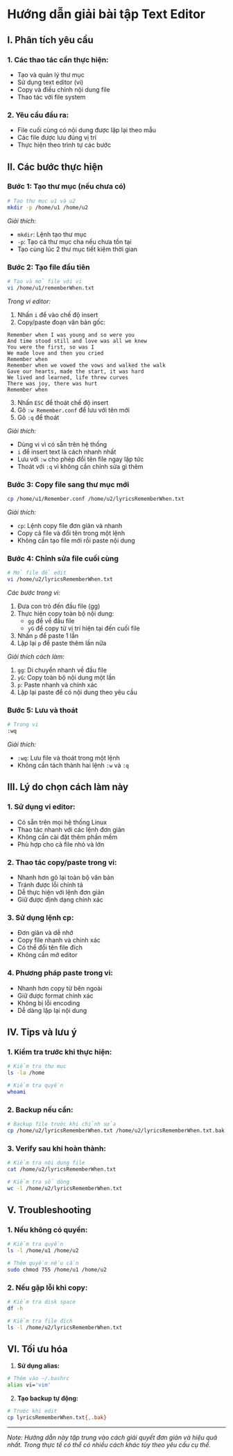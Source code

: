 # Hướng dẫn giải bài tập Text Editor

## I. Phân tích yêu cầu

### 1. Các thao tác cần thực hiện:
- Tạo và quản lý thư mục
- Sử dụng text editor (vi)
- Copy và điều chỉnh nội dung file
- Thao tác với file system

### 2. Yêu cầu đầu ra:
- File cuối cùng có nội dung được lặp lại theo mẫu
- Các file được lưu đúng vị trí
- Thực hiện theo trình tự các bước

## II. Các bước thực hiện

### Bước 1: Tạo thư mục (nếu chưa có)
```bash
# Tạo thư mục u1 và u2
mkdir -p /home/u1 /home/u2
```

*Giải thích:*
- `mkdir`: Lệnh tạo thư mục
- `-p`: Tạo cả thư mục cha nếu chưa tồn tại
- Tạo cùng lúc 2 thư mục tiết kiệm thời gian

### Bước 2: Tạo file đầu tiên
```bash
# Tạo và mở file với vi
vi /home/u1/rememberWhen.txt
```

*Trong vi editor:*
1. Nhấn `i` để vào chế độ insert
2. Copy/paste đoạn văn bản gốc:
```text
Remember when I was young and so were you
And time stood still and love was all we knew
You were the first, so was I
We made love and then you cried
Remember when
Remember when we vowed the vows and walked the walk
Gave our hearts, made the start, it was hard
We lived and learned, life threw curves
There was joy, there was hurt
Remember when
```
3. Nhấn `ESC` để thoát chế độ insert
4. Gõ `:w Remember.conf` để lưu với tên mới
5. Gõ `:q` để thoát

*Giải thích:*
- Dùng vi vì có sẵn trên hệ thống
- `i` để insert text là cách nhanh nhất
- Lưu với `:w` cho phép đổi tên file ngay lập tức
- Thoát với `:q` vì không cần chỉnh sửa gì thêm

### Bước 3: Copy file sang thư mục mới
```bash
cp /home/u1/Remember.conf /home/u2/lyricsRememberWhen.txt
```

*Giải thích:*
- `cp`: Lệnh copy file đơn giản và nhanh
- Copy cả file và đổi tên trong một lệnh
- Không cần tạo file mới rồi paste nội dung

### Bước 4: Chỉnh sửa file cuối cùng

```bash
# Mở file để edit
vi /home/u2/lyricsRememberWhen.txt
```

*Các bước trong vi:*
1. Đưa con trỏ đến đầu file (gg)
2. Thực hiện copy toàn bộ nội dung:
   - `gg` để về đầu file
   - `yG` để copy từ vị trí hiện tại đến cuối file
3. Nhấn `p` để paste 1 lần
4. Lặp lại `p` để paste thêm lần nữa

*Giải thích cách làm:*
1. `gg`: Di chuyển nhanh về đầu file
2. `yG`: Copy toàn bộ nội dung một lần
3. `p`: Paste nhanh và chính xác
4. Lặp lại paste để có nội dung theo yêu cầu

### Bước 5: Lưu và thoát
```bash
# Trong vi
:wq
```

*Giải thích:*
- `:wq`: Lưu file và thoát trong một lệnh
- Không cần tách thành hai lệnh `:w` và `:q`

## III. Lý do chọn cách làm này

### 1. Sử dụng vi editor:
- Có sẵn trên mọi hệ thống Linux
- Thao tác nhanh với các lệnh đơn giản
- Không cần cài đặt thêm phần mềm
- Phù hợp cho cả file nhỏ và lớn

### 2. Thao tác copy/paste trong vi:
- Nhanh hơn gõ lại toàn bộ văn bản
- Tránh được lỗi chính tả
- Dễ thực hiện với lệnh đơn giản
- Giữ được định dạng chính xác

### 3. Sử dụng lệnh cp:
- Đơn giản và dễ nhớ
- Copy file nhanh và chính xác
- Có thể đổi tên file đích
- Không cần mở editor

### 4. Phương pháp paste trong vi:
- Nhanh hơn copy từ bên ngoài
- Giữ được format chính xác
- Không bị lỗi encoding
- Dễ dàng lặp lại nội dung

## IV. Tips và lưu ý

### 1. Kiểm tra trước khi thực hiện:
```bash
# Kiểm tra thư mục
ls -la /home

# Kiểm tra quyền
whoami
```

### 2. Backup nếu cần:
```bash
# Backup file trước khi chỉnh sửa
cp /home/u2/lyricsRememberWhen.txt /home/u2/lyricsRememberWhen.txt.bak
```

### 3. Verify sau khi hoàn thành:
```bash
# Kiểm tra nội dung file
cat /home/u2/lyricsRememberWhen.txt

# Kiểm tra số dòng
wc -l /home/u2/lyricsRememberWhen.txt
```

## V. Troubleshooting

### 1. Nếu không có quyền:
```bash
# Kiểm tra quyền
ls -l /home/u1 /home/u2

# Thêm quyền nếu cần
sudo chmod 755 /home/u1 /home/u2
```

### 2. Nếu gặp lỗi khi copy:
```bash
# Kiểm tra disk space
df -h

# Kiểm tra file đích
ls -l /home/u2/lyricsRememberWhen.txt
```

## VI. Tối ưu hóa

1. **Sử dụng alias:**
```bash
# Thêm vào ~/.bashrc
alias vi='vim'
```

2. **Tạo backup tự động:**
```bash
# Trước khi edit
cp lyricsRememberWhen.txt{,.bak}
```

---

*Note: Hướng dẫn này tập trung vào cách giải quyết đơn giản và hiệu quả nhất. Trong thực tế có thể có nhiều cách khác tùy theo yêu cầu cụ thể.*